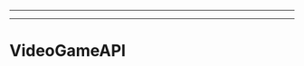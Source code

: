 ---------------------------------------------------------------------------------------------------
----------------------------------------------------------------------------------------------------
# VideoGameAPI
